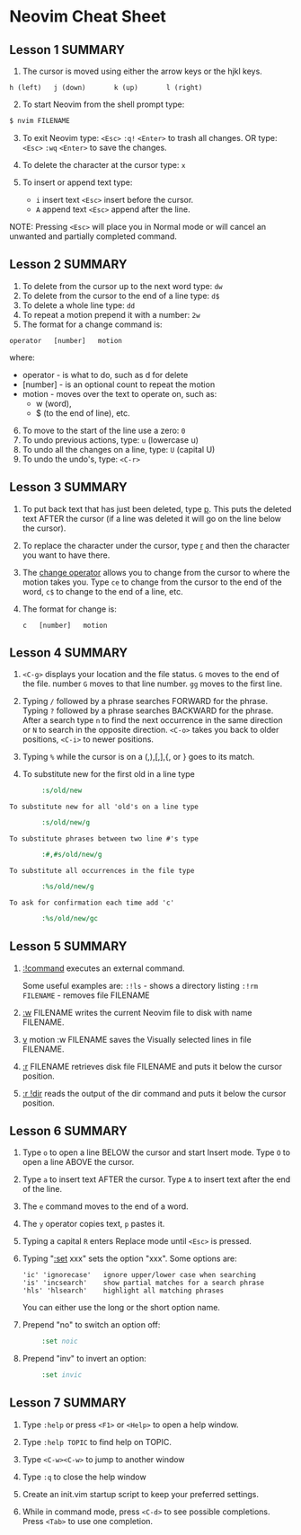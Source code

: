 # Neovim Cheat Sheet

## Lesson 1 SUMMARY

1. The cursor is moved using either the arrow keys or the hjkl keys.

```
h (left)   j (down)       k (up)       l (right)
```

2. To start Neovim from the shell prompt type:

```sh
$ nvim FILENAME
```

3. To exit Neovim type: `<Esc>` `:q!` `<Enter>` to trash all changes. OR type: `<Esc>` `:wq` `<Enter>` to save the changes.

4. To delete the character at the cursor type: `x`

5. To insert or append text type:
   - `i` insert text `<Esc>` insert before the cursor.
   - `A` append text `<Esc>` append after the line.

NOTE: Pressing `<Esc>` will place you in Normal mode or will cancel an unwanted and partially completed command.

## Lesson 2 SUMMARY

1. To delete from the cursor up to the next word type: `dw`
2. To delete from the cursor to the end of a line type: `d$`
3. To delete a whole line type: `dd`
4. To repeat a motion prepend it with a number: `2w`
5. The format for a change command is:

```
operator   [number]   motion
```

where:

- operator - is what to do, such as d for delete
- [number] - is an optional count to repeat the motion
- motion - moves over the text to operate on, such as:
  - w (word),
  - $ (to the end of line), etc.

6. To move to the start of the line use a zero: `0`
7. To undo previous actions, type: `u` (lowercase u)
8. To undo all the changes on a line, type: `U` (capital U)
9. To undo the undo's, type: `<C-r>`

## Lesson 3 SUMMARY

1.  To put back text that has just been deleted, type [p](p). This puts the
    deleted text AFTER the cursor (if a line was deleted it will go on the
    line below the cursor).

2.  To replace the character under the cursor, type [r](r) and then the
    character you want to have there.

3.  The [change operator](c) allows you to change from the cursor to where
    the motion takes you. Type `ce` to change from the cursor to the
    end of the word, `c$` to change to the end of a line, etc.

4.  The format for change is:

        c   [number]   motion

## Lesson 4 SUMMARY

1.  `<C-g>` displays your location and the file status.
    `G` moves to the end of the file.
    number `G` moves to that line number.
    `gg` moves to the first line.

2.  Typing `/` followed by a phrase searches FORWARD for the phrase.
    Typing `?` followed by a phrase searches BACKWARD for the phrase.
    After a search type `n` to find the next occurrence in the same
    direction or `N` to search in the opposite direction.
    `<C-o>` takes you back to older positions, `<C-i>` to
    newer positions.

3.  Typing `%` while the cursor is on a (,),[,],{, or } goes to its
    match.

4.  To substitute new for the first old in a line type

```cmd
        :s/old/new
```

    To substitute new for all 'old's on a line type

```cmd
        :s/old/new/g
```

    To substitute phrases between two line #'s type

```cmd
        :#,#s/old/new/g
```

    To substitute all occurrences in the file type

```cmd
        :%s/old/new/g
```

    To ask for confirmation each time add 'c'

```cmd
        :%s/old/new/gc
```

## Lesson 5 SUMMARY

1.  [:!command](:!cmd) executes an external command.

    Some useful examples are:
    `:!ls` - shows a directory listing
    `:!rm FILENAME` - removes file FILENAME

2.  [:w](:w) FILENAME writes the current Neovim file to disk with
    name FILENAME.

3.  [v](v) motion :w FILENAME saves the Visually selected lines in file
    FILENAME.

4.  [:r](:r) FILENAME retrieves disk file FILENAME and puts it
    below the cursor position.

5.  [:r !dir](:r!) reads the output of the dir command and
    puts it below the cursor position.

## Lesson 6 SUMMARY

1.  Type `o` to open a line BELOW the cursor and start Insert mode.
    Type `O` to open a line ABOVE the cursor.

2.  Type `a` to insert text AFTER the cursor.
    Type `A` to insert text after the end of the line.

3.  The `e` command moves to the end of a word.

4.  The `y` operator copies text, `p` pastes it.

5.  Typing a capital `R` enters Replace mode until `<Esc>` is
    pressed.

6.  Typing "[:set](:set) xxx" sets the option "xxx". Some options are:

        'ic' 'ignorecase'   ignore upper/lower case when searching
        'is' 'incsearch'    show partial matches for a search phrase
        'hls' 'hlsearch'    highlight all matching phrases

    You can either use the long or the short option name.

7.  Prepend "no" to switch an option off:

```cmd
        :set noic
```

8.  Prepend "inv" to invert an option:

```cmd
        :set invic
```

## Lesson 7 SUMMARY

 1. Type `:help`
    or press `<F1>` or `<Help>` to open a help window.

 2. Type `:help TOPIC` to find help on TOPIC.

 3. Type `<C-w><C-w>` to jump to another window

 4. Type `:q` to close the help window

 5. Create an init.vim startup script to keep your preferred settings.

 6. While in command mode, press `<C-d>` to see possible completions.
    Press `<Tab>` to use one completion.

```
